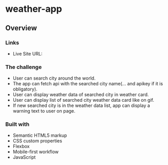 # weather-app

## Overview

### Links

- Live Site URL:   


### The challenge

 - User can search city around the world.
  - The app can fetch api with the searched city name(... and apikey if it is obligatory).
  - User can display weather data of searched city in weather card.
  - User can display list of searched city weather data card like on gif.
  - If new searched city is in the weather data list, app can display a warning text to user on page.


### Built with

- Semantic HTML5 markup
- CSS custom properties
- Flexbox
- Mobile-first workflow
- JavaScript


